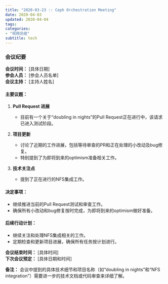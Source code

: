 ```yaml
---
title: "2020-03-23 :: Ceph Orchestration Meeting"
date: 2020-04-03
updated: 2020-04-04
tags:
categories:
- "视频总结"
subtitle: tech
---
```



### 会议纪要

**会议时间：** [具体日期]  
**参会人员：** [参会人员名单]  
**会议主持：** [主持人姓名]  

#### 主要议题：
1. **Pull Request 进展**  
   - 目前有一个关于“doubling in nights”的Pull Request正在进行中，该请求已进入测试阶段。

2. **项目更新**  
   - 讨论了近期的工作进展，包括等待审查的PR和正在处理的小改动及bug修复。
   - 特别提到了为即将到来的optimism准备相关工作。

3. **技术关注点**  
   - 提到了正在进行的NFS集成工作。

#### 决定事项：
- 继续推进当前的Pull Request测试和审查工作。
- 确保所有小改动和bug修复按时完成，为即将到来的optimism做好准备。

#### 后续行动计划：
- 继续关注和处理NFS集成相关的工作。
- 定期检查和更新项目进展，确保所有任务按计划进行。

**会议结束时间：** [具体时间]  
**下次会议预定：** [具体日期和时间]  

**备注：** 会议中提到的具体技术细节和项目名称（如“doubling in nights”和“NFS integration”）需要进一步的技术文档或代码审查来详细了解。